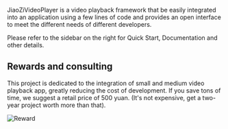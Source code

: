 JiaoZiVideoPlayer is a video playback framework that be easily integrated into an application using a few lines of code and provides an open interface to meet the different needs of different developers.

Please refer to the sidebar on the right for Quick Start, Documentation and other details.

## Rewards and consulting

This project is dedicated to the integration of small and medium video playback app, greatly reducing the cost of development. If you save tons of time, we suggest a retail price of 500 yuan. (It's not expensive, get a two-year project worth more than that).

![Reward](https://user-images.githubusercontent.com/2038071/29978804-45c321ba-8f75-11e7-9040-776d3b6dca1f.jpg)
